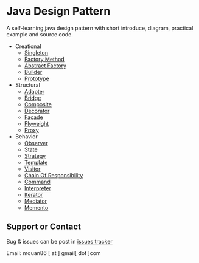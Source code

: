 # Java Design Pattern
A self-learning java design pattern with short introduce, diagram, practical example and source code.

* Creational
    * [Singleton](./wiki/Singleton.md)
    * [Factory Method](./wiki/Factory-Method.md)
    * [Abstract Factory](./wiki/Abstract-Factory.md)
    * [Builder](./wiki/Builder.md)
    * [Prototype](./wiki/Prototype.md)
* Structural
    * [Adapter](./wiki/Adapter.md)
    * [Bridge](./wiki/Bridge.md)
    * [Composite](./wiki/Composite.md)
    * [Decorator](./wiki/Decorator.md)
    * [Facade](./wiki/Facade.md)
    * [Flyweight](./wiki/Flyweight.md)
    * [Proxy](./wiki/Proxy.md)
* Behavior
    * [Observer](./wiki/Observer.md)
    * [State](./wiki/State.md)
    * [Strategy](./wiki/Strategy.md)
    * [Template](./wiki/Template-Method.md)
    * [Visitor](./wiki/Visitor.md)
    * [Chain Of Responsibility](./wiki/Chain-Of-Responsibility.md)
    * [Command](./wiki/Command.md)
    * [Interpreter](./wiki/Interpreter.md)
    * [Iterator](./wiki/Iterator.md)
    * [Mediator](./wiki/Mediator.md)
    * [Memento](./wiki/Memento.md)

## Support or Contact
Bug & issues can be post in [issues tracker](https://github.com/mquan86/java-design-pattern/issues)

Email: mquan86 [ at ] gmail[ dot ]com